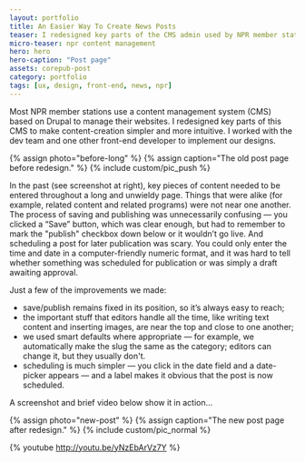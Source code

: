 ```yaml
---
layout: portfolio
title: An Easier Way To Create News Posts
teaser: I redesigned key parts of the CMS admin used by NPR member stations to make content-creation simpler and more intuitive.
micro-teaser: npr content management
hero: hero
hero-caption: "Post page"
assets: corepub-post
category: portfolio
tags: [ux, design, front-end, news, npr]
---
```


Most NPR member stations use a content management system (CMS) based on Drupal to manage their websites. I redesigned key parts of this CMS to make content-creation simpler and more intuitive. I worked with the dev team and one other front-end developer to implement our designs.

{% assign photo="before-long" %}
{% assign caption="The old post page before redesign." %}
{% include custom/pic_push %}

In the past (see screenshot at right), key pieces of content needed to be entered throughout a long and unwieldy page. Things that were alike (for example, related content and related programs) were not near one another. The process of saving and publishing was unnecessarily confusing — you clicked a “Save” button, which was clear enough, but had to remember to mark the "publish" checkbox down below or it wouldn’t go live. And scheduling a post for later publication was scary. You could only enter the time and date in a computer-friendly numeric format, and it was hard to tell whether something was scheduled for publication or was simply a draft awaiting approval.

Just a few of the improvements we made:

* save/publish remains fixed in its position, so it’s always easy to reach;
* the important stuff that editors handle all the time, like writing text content and inserting images, are near the top and close to one another;
* we used smart defaults where appropriate — for example, we automatically make the slug the same as the category; editors can change it, but they usually don't.
* scheduling is much simpler — you click in the date field and a date-picker appears — and a label makes it obvious that the post is now scheduled.

A screenshot and brief video below show it in action&hellip;

{% assign photo="new-post" %}
{% assign caption="The new post page after redesign." %}
{% include custom/pic_normal %}

{% youtube http://youtu.be/yNzEbArVz7Y %}

